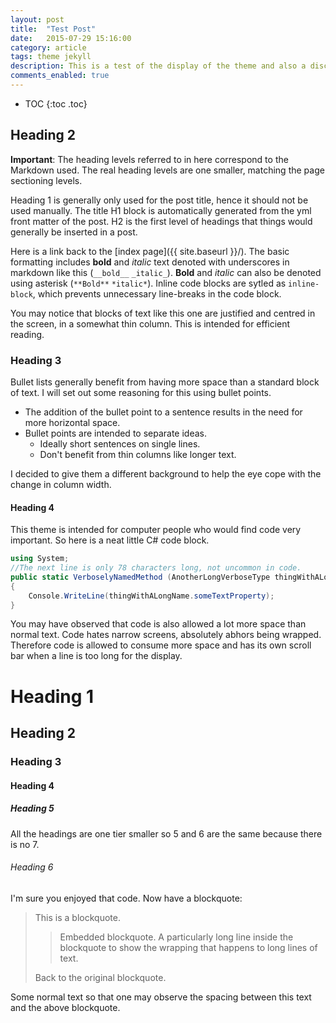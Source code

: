 ```yaml
---
layout: post
title:  "Test Post"
date:   2015-07-29 15:16:00
category: article
tags: theme jekyll
description: This is a test of the display of the theme and also a discussion of the design.
comments_enabled: true
---
```


* TOC
{:toc .toc}

## Heading 2

__Important__: The heading levels referred to in here correspond to the Markdown used. 
The real heading levels are one smaller, matching the page sectioning levels.

Heading 1 is generally only used for the post title, hence it should not be used manually. 
The title H1 block is automatically generated from the yml front matter of the post.
H2 is the first level of headings that things would generally be inserted in a post.
 
Here is a link back to the [index page]({{ site.baseurl }}/).
The basic formatting includes __bold__ and _italic_ text denoted with underscores in markdown like this (`__bold__` `_italic_`). **Bold** and *italic* can also be denoted using asterisk (`**Bold**` `*italic*`). Inline code blocks are sytled as `inline-block`, which prevents unnecessary line-breaks in the code block.

You may notice that blocks of text like this one are justified and centred in the screen, in a somewhat thin column. 
This is intended for efficient reading.

### Heading 3

Bullet lists generally benefit from having more space than a standard block of text.
I will set out some reasoning for this using bullet points.

 * The addition of the bullet point to a sentence results in the need for more horizontal space.
 * Bullet points are intended to separate ideas.
     - Ideally short sentences on single lines.
     - Don't benefit from thin columns like longer text.

I decided to give them a different background to help the eye cope with the change in column width.

#### Heading 4

This theme is intended for computer people who would find code very important. So here is a neat little C# code block.

``` csharp
using System;
//The next line is only 78 characters long, not uncommon in code.
public static VerboselyNamedMethod (AnotherLongVerboseType thingWithALongName)
{
    Console.WriteLine(thingWithALongName.someTextProperty);
}
```

You may have observed that code is also allowed a lot more space than normal text. 
Code hates narrow screens, absolutely abhors being wrapped. 
Therefore code is allowed to consume more space and has its own scroll bar when a line is too long for the display.

# Heading 1

## Heading 2

### Heading 3

#### Heading 4

##### Heading 5

All the headings are one tier smaller so 5 and 6 are the same because there is no 7.

###### Heading 6

I'm sure you enjoyed that code. Now have a blockquote:

> This is a blockquote.
>
> > Embedded blockquote. A particularly long line inside the blockquote to show the wrapping that happens to long lines of text.
> >
>
> Back to the original blockquote.

Some normal text so that one may observe the spacing between this text and the above blockquote.